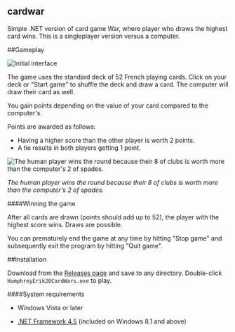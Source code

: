 ## cardwar
Simple .NET version of card game War, where player who draws the highest card wins. This is a singleplayer version versus a computer.

##Gameplay 

![Initial interface](http://i.imgur.com/8vpEwB8.png)

The game uses the standard deck of 52 French playing cards. Click on your deck or "Start game" to shuffle the deck and draw a card. The computer will draw their card as well.

You gain points depending on the value of your card compared to the computer's.

Points are awarded as follows:
* Having a higher score than the other player is worth 2 points.
* A tie results in both players getting 1 point.

![The human player wins the round because their 8 of clubs is worth more than the computer's 2 of spades.](http://i.imgur.com/8fUSbXp.png)

*The human player wins the round because their 8 of clubs is worth more than the computer's 2 of spades.*

####Winning the game

After all cards are drawn (points should add up to 52), the player with the highest score wins. Draws are possible.

You can prematurely end the game at any time by hitting "Stop game" and subsequently exit the program by hitting "Quit game".

##Installation

Download from the [Releases page](https://github.com/ErikHumphrey/cardwar/releases) and save to any directory. Double-click `HumphreyErik20CardWars.exe` to play.

####System requirements

* Windows Vista or later

* [.NET Framework 4.5](https://www.microsoft.com/en-ca/download/details.aspx?id=30653) (included on Windows 8.1 and above)
